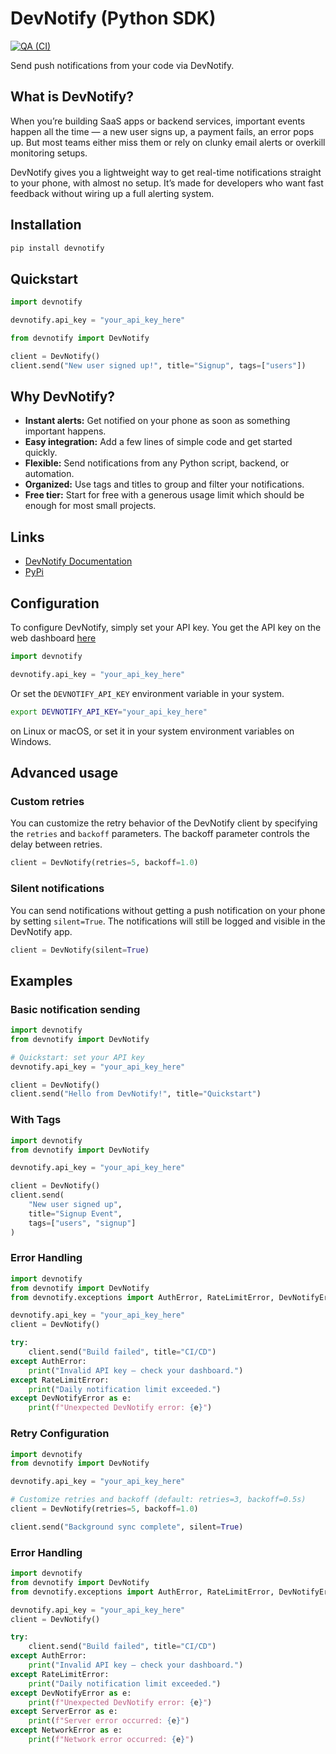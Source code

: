 # DevNotify (Python SDK)

[![QA (CI)](https://github.com/linustg/devnotify-python/actions/workflows/qa.yml/badge.svg)](https://github.com/linustg/devnotify-python/actions/workflows/qa.yml)

Send push notifications from your code via DevNotify.

## What is DevNotify?

When you’re building SaaS apps or backend services, important events happen all the time — a new user signs up, a payment fails, an error pops up. But most teams either miss them or rely on clunky email alerts or overkill monitoring setups.

DevNotify gives you a lightweight way to get real-time notifications straight to your phone, with almost no setup. It’s made for developers who want fast feedback without wiring up a full alerting system.

## Installation

```bash
pip install devnotify
```

## Quickstart

```python
import devnotify

devnotify.api_key = "your_api_key_here"

from devnotify import DevNotify

client = DevNotify()
client.send("New user signed up!", title="Signup", tags=["users"])
```

## Why DevNotify?

- **Instant alerts:** Get notified on your phone as soon as something important happens.
- **Easy integration:** Add a few lines of simple code and get started quickly.
- **Flexible:** Send notifications from any Python script, backend, or automation.
- **Organized:** Use tags and titles to group and filter your notifications.
- **Free tier:** Start for free with a generous usage limit which should be enough for most small projects.

## Links

- [DevNotify Documentation](https://devnotify.com/docs)
- [PyPi](https://pypi.org/project/devnotify/)

## Configuration

To configure DevNotify, simply set your API key. You get the API key on the web dashboard [here](https://devnotify.com/dashboard)

```python
import devnotify

devnotify.api_key = "your_api_key_here"
```

Or set the `DEVNOTIFY_API_KEY` environment variable in your system.

```bash
export DEVNOTIFY_API_KEY="your_api_key_here"
```

on Linux or macOS, or set it in your system environment variables on Windows.

## Advanced usage

### Custom retries

You can customize the retry behavior of the DevNotify client by specifying the `retries` and `backoff` parameters.
The backoff parameter controls the delay between retries.

```python
client = DevNotify(retries=5, backoff=1.0)
```

### Silent notifications

You can send notifications without getting a push notification on your phone by setting `silent=True`.
The notifications will still be logged and visible in the DevNotify app.

```python
client = DevNotify(silent=True)
```

## Examples

### Basic notification sending

```python
import devnotify
from devnotify import DevNotify

# Quickstart: set your API key
devnotify.api_key = "your_api_key_here"

client = DevNotify()
client.send("Hello from DevNotify!", title="Quickstart")
```

### With Tags

```python
import devnotify
from devnotify import DevNotify

devnotify.api_key = "your_api_key_here"

client = DevNotify()
client.send(
    "New user signed up",
    title="Signup Event",
    tags=["users", "signup"]
)
```

### Error Handling

```python
import devnotify
from devnotify import DevNotify
from devnotify.exceptions import AuthError, RateLimitError, DevNotifyError

devnotify.api_key = "your_api_key_here"
client = DevNotify()

try:
    client.send("Build failed", title="CI/CD")
except AuthError:
    print("Invalid API key — check your dashboard.")
except RateLimitError:
    print("Daily notification limit exceeded.")
except DevNotifyError as e:
    print(f"Unexpected DevNotify error: {e}")
```

### Retry Configuration

```python
import devnotify
from devnotify import DevNotify

devnotify.api_key = "your_api_key_here"

# Customize retries and backoff (default: retries=3, backoff=0.5s)
client = DevNotify(retries=5, backoff=1.0)

client.send("Background sync complete", silent=True)
```

### Error Handling

```python
import devnotify
from devnotify import DevNotify
from devnotify.exceptions import AuthError, RateLimitError, DevNotifyError

devnotify.api_key = "your_api_key_here"
client = DevNotify()

try:
    client.send("Build failed", title="CI/CD")
except AuthError:
    print("Invalid API key — check your dashboard.")
except RateLimitError:
    print("Daily notification limit exceeded.")
except DevNotifyError as e:
    print(f"Unexpected DevNotify error: {e}")
except ServerError as e:
    print(f"Server error occurred: {e}")
except NetworkError as e:
    print(f"Network error occurred: {e}")
```
